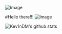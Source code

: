 ![Image](https://i.imgur.com/3D7I3iu.jpg)

#Hello there!!! ![Image](https://c.tenor.com/R1lpfE3F14cAAAAi/cute-adorable.gif)

![Kev1nDM's github stats](https://github-readme-stats.vercel.app/api?username=Kev1nDM)
